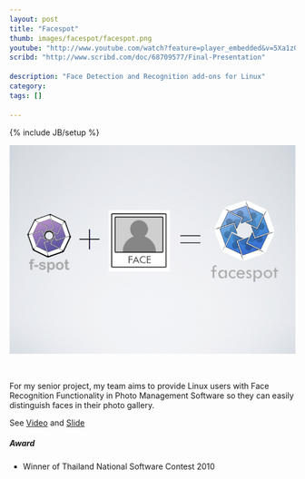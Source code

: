 ```yaml
---
layout: post
title: "Facespot"
thumb: images/facespot/facespot.png
youtube: "http://www.youtube.com/watch?feature=player_embedded&v=5Xa1z0saIM4"
scribd: "http://www.scribd.com/doc/68709577/Final-Presentation"

description: "Face Detection and Recognition add-ons for Linux"
category:
tags: []

---
```

{% include JB/setup %}

![facespot](/images/facespot/facespot.png)

<br/>

For my senior project, my team aims to provide Linux users with Face Recognition Functionality in Photo Management Software so they can easily distinguish faces in their photo gallery.

See [Video](http://www.youtube.com/watch?feature=player_embedded&v=5Xa1z0saIM4) and [Slide](http://www.scribd.com/doc/68709577/Final-Presentation)

##### Award

* Winner of Thailand National Software Contest 2010
